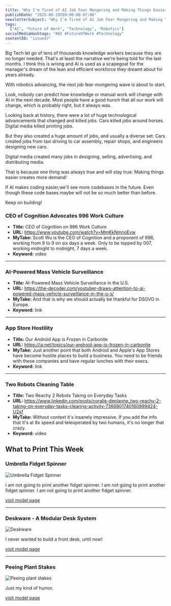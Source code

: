 ```yaml
---
title: "Why I'm Tired of AI Job Fear Mongering and Making Things Easier Creates More Demand"
publishDate: "2025-08-29T09:00:00-07:00"
newsletterSubject: "Why I'm Tired of AI Job Fear Mongering and Making Things Easier Creates More Demand"
tags:
  ["AI", "Future of Work", "Technology", "Robotics"]
socialMediaHashtags: "#AI #FutureOfWork #Technology"
contentID: "issue47"
---
```


Big Tech let go of tens of thousands knowledge workers because they are no longer needed. That's at least the narrative we're being told for the last months. I think this is wrong and AI is used as a scapegoat for the manager's dream of the lean and efficient workforce they dreamt about for years already.

With robotics advancing, the next job fear-mongering wave is about to start.

Look, nobody can predict how knowledge or manual work will change with AI in the next decade. Most people have a good hunch that all our work will change, which is probably right, but it always was.

Looking back at history, there were a lot of huge technological advancements that changed and killed jobs. Cars killed jobs around horses. Digital media killed printing jobs.

But they also created a huge amount of jobs, and usually a diverse set: Cars created jobs from taxi driving to car assembly, repair shops, and engineers designing new cars.

Digital media created many jobs in designing, selling, advertising, and distributing media.

That is because one thing was always true and will stay true: Making things easier creates more demand!

If AI makes coding easier,we'll see more codebases in the future. Even though these code bases maybe will not be so much better than before.

Keep on building!

<!--LINKS_SEPARATOR-->

### CEO of Cognition Advocates 996 Work Culture

- **Title:** CEO of Cognition on 996 Work Culture
- **URL:** https://www.youtube.com/watch?v=MmKkNmnoEvw
- **MyTake:** Scott Wu is the CEO of Cognition and a proponent of 996, working from 9 to 9 on six days a week. Only to be topped by 007, working midnight to midnight, 7 days a week.
- **Keyword:** video

---

### AI-Powered Mass Vehicle Surveillance

- **Title:** AI-Powered Mass Vehicle Surveillance in the U.S.
- **URL:** https://the-decoder.com/youtuber-draws-attention-to-ai-powered-mass-vehicle-surveillance-in-the-u-s/
- **MyTake:** And that is why we should actually be thankful for DSGVO in Europe.
- **Keyword:** link

---

### App Store Hostility

- **Title:** Our Android App is Frozen in Carbonite
- **URL:** https://ia.net/topics/our-android-app-is-frozen-in-carbonite
- **MyTake:** Just another point that both Android and Apple's App Stores have become hostile places to build a business. You need to be friends with these companies and have regular lunches with their execs.
- **Keyword:** link

---

### Two Robots Cleaning Table

- **Title:** Two Reachy 2 Robots Taking on Everyday Tasks
- **URL:** https://www.linkedin.com/posts/coralie-deplanne_two-reachy-2-taking-on-everyday-tasks-clearing-activity-7366801740160999424-U2xf
- **MyTake:** Without context it's insanely impressive. If you add the info that it's at 8x speed and teleoperated by two humans, it's no longer that crazy.
- **Keyword:** video

<!--PRINT_SEPARATOR-->

## What to Print This Week

### Umbrella Fidget Spinner

![Umbrella Fidget Spinner](https://embed.filekitcdn.com/e/eDK9YeMyLk65oQtXSTZztY/jPxsTdScQtcjoxq2iqc6UX)

I am not going to print another fidget spinner. I am not going to print another fidget spinner. I am not going to print another fidget spinner.

[visit model page](https://makerworld.com/en/models/1711665-umbrella-fidget-spinner-print-in-place#profileId-1816326)

---

### Deskware - A Modular Desk System

![Deskware](https://embed.filekitcdn.com/e/eDK9YeMyLk65oQtXSTZztY/monrqXeZ2P1YSLYY8ZjD2u)

I never wanted to build a front desk, until now!

[visit model page](https://makerworld.com/en/models/1331760-deskware-a-modular-desk-system#profileId-1370168)

---

### Peeing Plant Stakes

![Peeing plant stakes](https://embed.filekitcdn.com/e/eDK9YeMyLk65oQtXSTZztY/jxWmK9zCHJusJVx3y8cdQX)

Just my kind of humor.

[visit model page](https://makerworld.com/en/models/1367432-peeing-plant-stakes#profileId-1413320)
